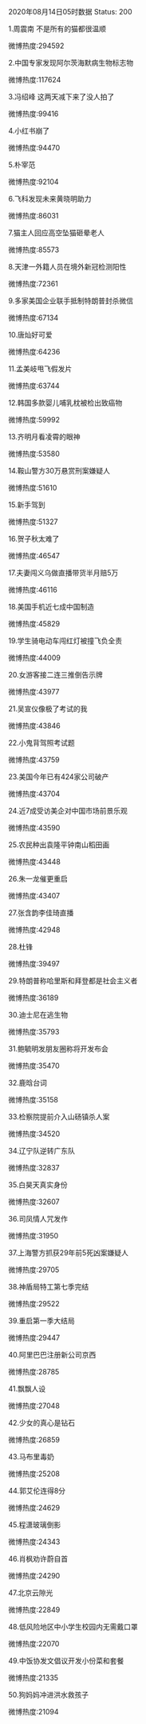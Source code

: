 2020年08月14日05时数据
Status: 200

1.周震南 不是所有的猫都很温顺

微博热度:294592

2.中国专家发现阿尔茨海默病生物标志物

微博热度:117624

3.冯绍峰 这两天减下来了没人拍了

微博热度:99416

4.小红书崩了

微博热度:94470

5.朴宰范

微博热度:92104

6.飞科发现未来黄晓明助力

微博热度:86031

7.猫主人回应高空坠猫砸晕老人

微博热度:85573

8.天津一外籍人员在境外新冠检测阳性

微博热度:72361

9.多家美国企业联手抵制特朗普封杀微信

微博热度:67134

10.唐灿好可爱

微博热度:64236

11.孟美岐甩飞假发片

微博热度:63744

12.韩国多款婴儿哺乳枕被检出致癌物

微博热度:59992

13.齐明月看凌霄的眼神

微博热度:53580

14.鞍山警方30万悬赏刑案嫌疑人

微博热度:51610

15.新手驾到

微博热度:51327

16.贺子秋太难了

微博热度:46547

17.夫妻闯义乌做直播带货半月赔5万

微博热度:46116

18.美国手机近七成中国制造

微博热度:45829

19.学生骑电动车闯红灯被撞飞负全责

微博热度:44009

20.女游客接二连三推倒告示牌

微博热度:43977

21.吴宣仪像极了考试的我

微博热度:43846

22.小鬼背驾照考试题

微博热度:43759

23.美国今年已有424家公司破产

微博热度:43704

24.近7成受访美企对中国市场前景乐观

微博热度:43590

25.农民种出袁隆平钟南山稻田画

微博热度:43448

26.朱一龙催更重启

微博热度:43407

27.张含韵李佳琦直播

微博热度:42948

28.杜锋

微博热度:39497

29.特朗普称哈里斯和拜登都是社会主义者

微博热度:36189

30.迪士尼在逃生物

微博热度:35793

31.鲍毓明发朋友圈称将开发布会

微博热度:35470

32.鹿晗台词

微博热度:35158

33.检察院提前介入山砀镇杀人案

微博热度:34520

34.辽宁队逆转广东队

微博热度:32837

35.白昊天真实身份

微博热度:32607

36.司凤情人咒发作

微博热度:31950

37.上海警方抓获29年前5死凶案嫌疑人

微博热度:29705

38.神盾局特工第七季完结

微博热度:29522

39.重启第一季大结局

微博热度:29447

40.阿里巴巴注册新公司京西

微博热度:28785

41.飘飘人设

微博热度:27048

42.少女的真心是钻石

微博热度:26859

43.马布里毒奶

微博热度:25208

44.郭艾伦连得8分

微博热度:24629

45.程潇玻璃倒影

微博热度:24343

46.肖枫劝许蔚自首

微博热度:24290

47.北京云隙光

微博热度:22849

48.低风险地区中小学生校园内无需戴口罩

微博热度:22070

49.中饭协发文倡议开发小份菜和套餐

微博热度:21335

50.狗妈妈冲进洪水救孩子

微博热度:21094

